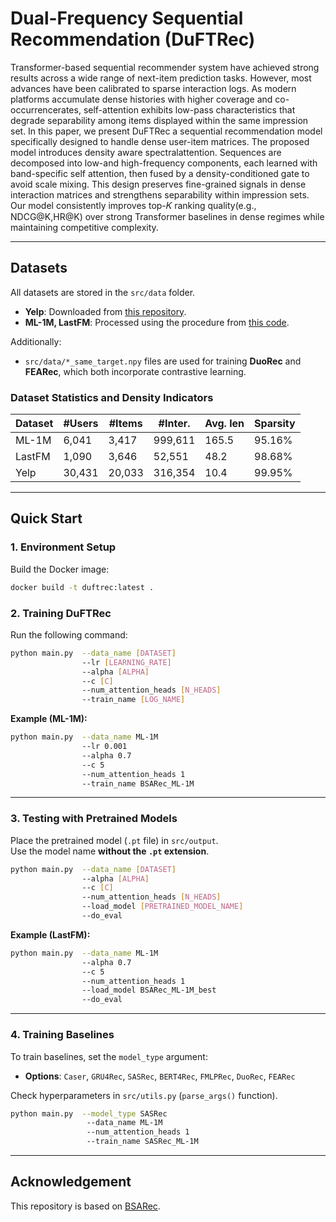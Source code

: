 # Dual-Frequency Sequential Recommendation (DuFTRec)

Transformer-based sequential recommender system have achieved strong results across a wide range of next-item prediction tasks. However, most advances have been calibrated to sparse interaction logs. As modern platforms accumulate dense histories with higher coverage and co-occurrencerates, self-attention exhibits low-pass characteristics that degrade separability among items displayed within the same impression set. In this paper, we present DuFTRec a sequential recommendation model specifically designed to handle dense user-item matrices. The proposed model introduces density aware spectralattention. Sequences are decomposed into low-and high-frequency components, each learned with band-specific self attention, then fused by a density-conditioned gate to avoid scale mixing. This design preserves fine-grained signals in dense interaction matrices and strengthens separability within impression sets. Our model consistently improves top-𝐾 ranking quality(e.g., NDCG@K,HR@K) over strong Transformer baselines in dense regimes while maintaining competitive complexity.

---

## Datasets

All datasets are stored in the `src/data` folder.

- **Yelp**: Downloaded from [this repository](https://github.com/Woeee/FMLP-Rec).  
- **ML-1M, LastFM**: Processed using the procedure from [this code](https://github.com/RUCAIBox/CIKM2020-S3Rec/blob/master/data/data_process.py).  

Additionally:  
- `src/data/*_same_target.npy` files are used for training **DuoRec** and **FEARec**, which both incorporate contrastive learning.  
### Dataset Statistics and Density Indicators

| Dataset | #Users | #Items | #Inter. | Avg. len | Sparsity |
|---------|--------|--------|---------|----------|----------|
| ML-1M   | 6,041  | 3,417  | 999,611 | 165.5    | 95.16%   |
| LastFM  | 1,090  | 3,646  | 52,551  | 48.2     | 98.68%   |
| Yelp    | 30,431 | 20,033 | 316,354 | 10.4     | 99.95%   |
---

## Quick Start

### 1. Environment Setup

Build the Docker image:
```bash
docker build -t duftrec:latest .
```

### 2. Training DuFTRec

Run the following command:
```bash
python main.py  --data_name [DATASET]
                --lr [LEARNING_RATE]
                --alpha [ALPHA]
                --c [C]
                --num_attention_heads [N_HEADS]
                --train_name [LOG_NAME]
```

**Example (ML-1M):**
```bash
python main.py  --data_name ML-1M
                --lr 0.001
                --alpha 0.7
                --c 5
                --num_attention_heads 1
                --train_name BSARec_ML-1M
```

---

### 3. Testing with Pretrained Models

Place the pretrained model (`.pt` file) in `src/output`.  
Use the model name **without the `.pt` extension**.  

```bash
python main.py  --data_name [DATASET]
                --alpha [ALPHA]
                --c [C]
                --num_attention_heads [N_HEADS]
                --load_model [PRETRAINED_MODEL_NAME]
                --do_eval
```

**Example (LastFM):**
```bash
python main.py  --data_name ML-1M
                --alpha 0.7
                --c 5
                --num_attention_heads 1
                --load_model BSARec_ML-1M_best
                --do_eval
```

---

### 4. Training Baselines

To train baselines, set the `model_type` argument:

- **Options**: `Caser`, `GRU4Rec`, `SASRec`, `BERT4Rec`, `FMLPRec`, `DuoRec`, `FEARec`  

Check hyperparameters in `src/utils.py` (`parse_args()` function).

```bash
python main.py  --model_type SASRec
                 --data_name ML-1M
                 --num_attention_heads 1
                 --train_name SASRec_ML-1M
```

---

## Acknowledgement

This repository is based on [BSARec](https://github.com/yehjin-shin/BSARec).  
